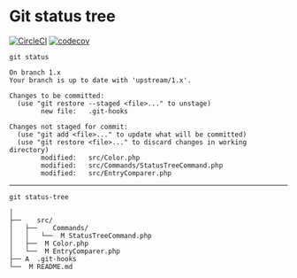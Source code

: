 # Git status tree

[![CircleCI](https://circleci.com/gh/Sweetchuck/git-status-tree/tree/1.x.svg?style=svg)](https://circleci.com/gh/Sweetchuck/git-status-tree/?branch=1.x)
[![codecov](https://codecov.io/gh/Sweetchuck/git-status-tree/branch/1.x/graph/badge.svg?token=HSF16OGPyr)](https://app.codecov.io/gh/Sweetchuck/git-status-tree/branch/1.x)

`git status`
```
On branch 1.x
Your branch is up to date with 'upstream/1.x'.

Changes to be committed:
  (use "git restore --staged <file>..." to unstage)
        new file:   .git-hooks

Changes not staged for commit:
  (use "git add <file>..." to update what will be committed)
  (use "git restore <file>..." to discard changes in working directory)
        modified:   src/Color.php
        modified:   src/Commands/StatusTreeCommand.php
        modified:   src/EntryComparer.php
```


---


`git status-tree`
```
│
├──    src/
│   ├──    Commands/
│   │   └──  M StatusTreeCommand.php
│   ├──  M Color.php
│   └──  M EntryComparer.php
├── A  .git-hooks
└──  M README.md
```
